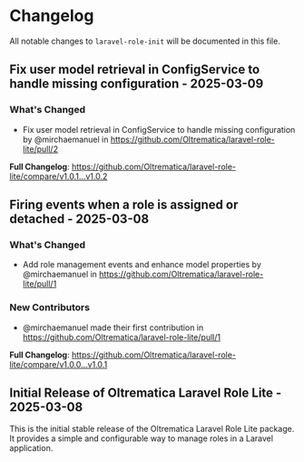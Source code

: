 # Changelog

All notable changes to `laravel-role-init` will be documented in this file.

## Fix user model retrieval in ConfigService to handle missing configuration - 2025-03-09

### What's Changed

* Fix user model retrieval in ConfigService to handle missing configuration by @mirchaemanuel in https://github.com/Oltrematica/laravel-role-lite/pull/2

**Full Changelog**: https://github.com/Oltrematica/laravel-role-lite/compare/v1.0.1...v1.0.2

## Firing events when a role is assigned or detached - 2025-03-08

### What's Changed

* Add role management events and enhance model properties by @mirchaemanuel in https://github.com/Oltrematica/laravel-role-lite/pull/1

### New Contributors

* @mirchaemanuel made their first contribution in https://github.com/Oltrematica/laravel-role-lite/pull/1

**Full Changelog**: https://github.com/Oltrematica/laravel-role-lite/compare/v1.0.0...v1.0.1

## Initial Release of Oltrematica Laravel Role Lite - 2025-03-08

This is the initial stable release of the Oltrematica Laravel Role Lite package. It provides a simple and configurable way to manage roles in a Laravel application.
